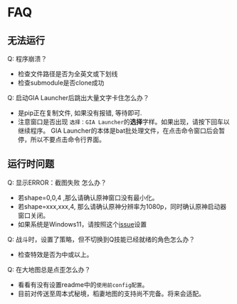 # FAQ

## 无法运行

Q: 程序崩溃？
- 检查文件路径是否为全英文或下划线
- 检查submodule是否clone成功

Q: 启动GIA Launcher后跳出大量文字卡住怎么办？  
- 是pip正在复制文件, 如果没有报错, 等待即可.
- 注意窗口是否出现 `选择：GIA Launcher`的<strong>选择</strong>字样。如果出现，请按下回车以继续程序。 GIA Launcher的本体是bat批处理文件，在点击命令窗口后会暂停，所以不要点击命令行界面。

## 运行时问题

Q: 显示ERROR：截图失败 怎么办？  
- 若shape=0,0,4 ,那么请确认原神窗口没有最小化。
- 若shape=xxx,xxx,4, 那么请确认原神分辨率为1080p，同时确认原神启动器窗口关闭。
- 如果系统是Windows11，请按照这个[issue](https://github.com/GengGode/cvAutoTrack/issues/9)设置

Q: 战斗时，设置了策略，但不切换到Q技能已经就绪的角色怎么办？  
- 检查特效是否为中或以上。

Q: 在大地图总是点歪怎么办？  
- 看看有没有设置readme中的`使用前config配置`。
- 目前对传送至周本式秘境，稻妻地图的支持尚不完备。将来会适配。